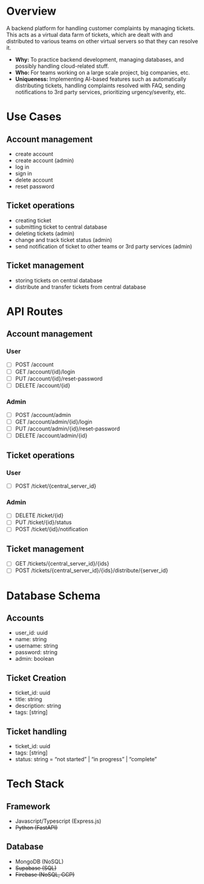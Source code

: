 # Overview
A backend platform for handling customer complaints by managing tickets. This acts as a virtual data farm of tickets, which are dealt with and distributed to various teams on other virtual servers so that they can resolve it.
- <b>Why: </b> To practice backend development, managing databases, and possibly handling cloud-related stuff.
- <b>Who: </b> For teams working on a large scale project, big companies, etc.
- <b>Uniqueness: </b> Implementing AI-based features such as automatically distributing tickets, handling complaints resolved with FAQ, sending notifications to 3rd party services, prioritizing urgency/severity, etc.

# Use Cases
## Account management
- create account
- create account (admin)
- log in
- sign in
- delete account
- reset password

## Ticket operations
- creating ticket
- submitting ticket to central database
- deleting tickets (admin)
- change and track ticket status (admin)
- send notification of ticket to other teams or 3rd party services (admin)

## Ticket management
- storing tickets on central database
- distribute and transfer tickets from central database

# API Routes
## Account management
### User
- [ ] POST /account
- [ ] GET /account/{id}/login
- [ ] PUT /account/{id}/reset-password
- [ ] DELETE /account/{id}
### Admin
- [ ] POST /account/admin
- [ ] GET /account/admin/{id}/login
- [ ] PUT /account/admin/{id}/reset-password
- [ ] DELETE /account/admin/{id}

## Ticket operations
### User
- [ ] POST /ticket/{central_server_id}

### Admin
- [ ] DELETE /ticket/{id}
- [ ] PUT /ticket/{id}/status
- [ ] POST /ticket/{id}/notification

## Ticket management
- [ ] GET /tickets/{central_server_id}/{ids}
- [ ] POST /tickets/{central_server_id}/{ids}/distribute/{server_id}

# Database Schema
## Accounts
- user_id: uuid
- name: string
- username: string
- password: string
- admin: boolean

## Ticket Creation
- ticket_id: uuid
- title: string
- description: string
- tags: [string]

## Ticket handling
- ticket_id: uuid
- tags: [string]
- status: string = “not started” | “in progress” | “complete”

# Tech Stack
## Framework
- Javascript/Typescript (Express.js)
- ~~Python (FastAPI)~~
## Database
- MongoDB (NoSQL)
- ~~Supabase (SQL)~~
- ~~Firebase (NoSQL, GCP)~~
